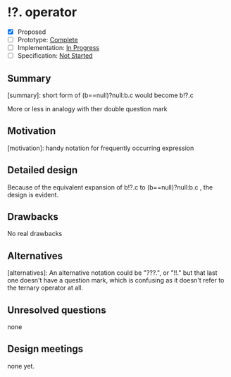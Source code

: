 # !?. operator

* [x] Proposed
* [ ] Prototype: [Complete](https://github.com/PROTOTYPE_OWNER/roslyn/BRANCH_NAME)
* [ ] Implementation: [In Progress](https://github.com/dotnet/roslyn/BRANCH_NAME)
* [ ] Specification: [Not Started](pr/1)

## Summary
[summary]: short form of (b==null)?null:b.c would become b!?.c

More or less in analogy with ther double question mark

## Motivation
[motivation]: handy notation for frequently occurring expression



## Detailed design
[design]: #detailed-design

Because of the equivalent expansion of b!?.c  to (b==null)?null:b.c , the design is evident.

## Drawbacks
[drawbacks]: #drawbacks

No real drawbacks

## Alternatives
[alternatives]: An alternative notation could be "???.",  or "!!." but that last one doesn't have a question mark, which is confusing as it doesn't refer to the ternary operator at all.



## Unresolved questions
none



## Design meetings

none yet.


